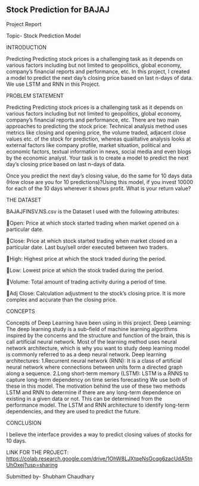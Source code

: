 ## Stock Prediction for BAJAJ

Project Report 

Topic- Stock Prediction Model


INTRODUCTION

Predicting Predicting stock prices is a challenging task as it depends on various factors including but not limited to geopolitics, global economy, company’s financial reports and performance, etc. In this project, I created a model to predict the next day’s closing price based on last n-days of data. We use LSTM and RNN in this Project.

PROBLEM STATEMENT

Predicting Predicting stock prices is a challenging task as it depends on various factors including but not limited to geopolitics, global economy, company’s financial reports and performance, etc. There are two main approaches to predicting the stock price: Technical analysis method uses metrics like closing and opening price, the volume traded, adjacent close values etc. of the stock for prediction, whereas qualitative analysis looks at external factors like company profile, market situation, political and economic factors, textual information in news, social media and even blogs by the economic analyst.
Your task is to create a model to predict the next day’s closing price based on last n-days of data.

Once you predict the next day’s closing value, do the same for 10 days data (How close are you for 10 predictions)?Using this model, if you invest 10000 for each of the 10 days wherever it shows profit. What is your return value?


THE DATASET

 BAJAJFINSV.NS.csv is the Dataset I used with the following attributes:

Open: Price at which stock started trading when market opened on a particular date.

Close: Price at which stock started trading when market closed on a particular date. Last buy/sell order executed between two traders.

High: Highest price at which the stock traded during the period.

Low: Lowest price at which the stock traded during the period.

Volume: Total amount of trading activity during a period of time.

Adj Close: Calculation adjustment to the stock’s closing price. It is more complex and accurate than the closing price. 

CONCEPTS

Concepts of Deep Learning have been using in this project.
Deep Learning:  The deep learning study is a sub-field of machine learning algorithms inspired by the concerns and the structure and function of the brain, this is call artificial neural network. Most of the learning method uses neural network architecture, which is why you want to study deep learning model is commonly referred to as a deep neural network.
Deep learning architectures:
1.Recurrent neural network (RNN): It is a class of artificial neural network where connections between units form a directed graph along a sequence. 
2.Long short-term memory (LSTM): LSTM is a RNNS to capture long-term dependency on time series forecasting
We use both of these in this model.
The motivation behind the use of these two methods LSTM and RNN to determine if there are any long-term dependence on existing in a given data or not. This can be determined from the performance model. The LSTM and RNN architecture to identify long-term dependencies, and they are used to predict the future.

CONCLUSION

I believe the interface provides a way to predict closing values of stocks for 10 days.

LINK FOR THE PROJECT:
https://colab.research.google.com/drive/1OhW8LJXtqeNsGcqg6zacUdA5tnUhOxej?usp=sharing

Submitted by- Shubham Chaudhary
